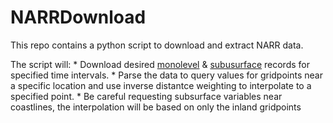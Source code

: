 # NARRDownload

This repo contains a python script to download and extract NARR data.

The script will:
    * Download desired [monolevel](https://psl.noaa.gov/data/gridded/data.narr.monolevel.html) & [subusurface](https://psl.noaa.gov/data/gridded/data.narr.subsurface.html) records for specified time intervals.
    * Parse the data to query values for gridpoints near a specific location and use inverse distantce weighting to interpolate to a specified point.
    * Be careful requesting subsurface variables near coastlines, the interpolation will be based on only the inland gridpoints
